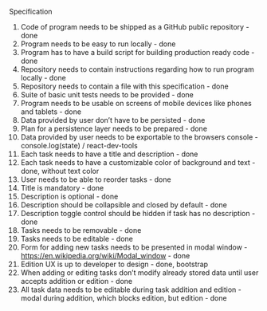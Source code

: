 Specification 
1. Code of program needs to be shipped as a GitHub public repository - done
2. Program needs to be easy to run locally - done
3. Program has to have a build script for building production ready code - done
4. Repository needs to contain instructions regarding how to run program locally - done
5. Repository needs to contain a file with this specification - done
6. Suite of basic unit tests needs to be provided - done
7. Program needs to be usable on screens of mobile devices like phones and tablets - done
8. Data provided by user don’t have to be persisted - done
9. Plan for a persistence layer needs to be prepared - done
10. Data provided by user needs to be exportable to the browsers console - console.log(state) / react-dev-tools
11. Each task needs to have a title and description - done
12. Each task needs to have a customizable color of background and text - done, without text color
13. User needs to be able to reorder tasks - done
14. Title is mandatory - done
15. Description is optional - done
16. Description should be collapsible and closed by default - done
17. Description toggle control should be hidden if task has no description - done
18. Tasks needs to be removable - done
19. Tasks needs to be editable - done
20. Form for adding new tasks needs to be presented in modal window - 
https://en.wikipedia.org/wiki/Modal_window - done
21. Edition UX is up to developer to design - done, bootstrap
22. When adding or editing tasks don’t modify already stored data until user accepts addition or edition - done
23. All task data needs to be editable during task addition and edition - modal during addition, which blocks edition, but edition - done